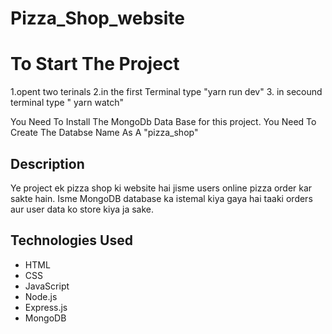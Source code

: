# Pizza_Shop_website

# To Start The Project  
1.opent two terinals 
2.in the first Terminal type "yarn run dev"
3. in secound terminal type " yarn watch"

You Need To Install The MongoDb Data Base for this project.
You Need To Create The Databse Name As A "pizza_shop"

## Description
Ye project ek pizza shop ki website hai jisme users online pizza order kar sakte hain. Isme MongoDB database ka istemal kiya gaya hai taaki orders aur user data ko store kiya ja sake.

## Technologies Used
- HTML
- CSS
- JavaScript
- Node.js
- Express.js
- MongoDB

